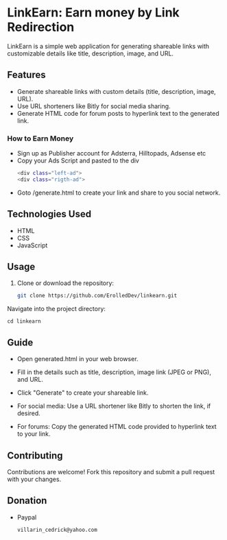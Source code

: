 # LinkEarn: Earn money by Link Redirection
LinkEarn is a simple web application for generating shareable links with customizable details like title, description, image, and URL. 
## Features

- Generate shareable links with custom details (title, description, image, URL).
- Use URL shorteners like Bitly for social media sharing.
- Generate HTML code for forum posts to hyperlink text to the generated link.
### How to Earn Money
- Sign up as Publisher account for Adsterra, Hilltopads, Adsense etc
- Copy your Ads Script and pasted to the div
  ```bash
  <div class="left-ad">
  <div class="rigth-ad">
- Goto /generate.html to create your link and share to you social network.
  
## Technologies Used

- HTML
- CSS
- JavaScript

## Usage

1. Clone or download the repository:
   ```bash
   git clone https://github.com/ErolledDev/linkearn.git

Navigate into the project directory:

<code>cd linkearn</code>
## Guide

- Open generated.html in your web browser.

- Fill in the details such as title, description, image link (JPEG or PNG), and URL.

- Click "Generate" to create your shareable link.

- For social media: Use a URL shortener like Bitly to shorten the link, if desired.

- For forums: Copy the generated HTML code provided to hyperlink text to your link.

## Contributing
Contributions are welcome! Fork this repository and submit a pull request with your changes.

## Donation
- Paypal
  ```bash
  villarin_cedrick@yahoo.com



